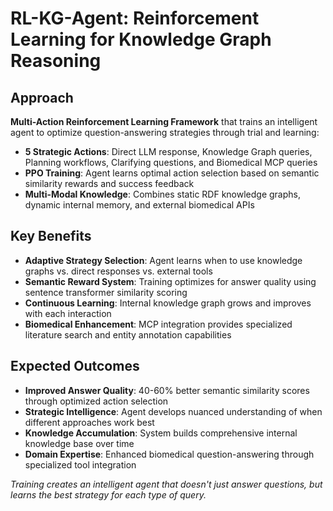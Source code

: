 # RL-KG-Agent: Reinforcement Learning for Knowledge Graph Reasoning

## Approach
**Multi-Action Reinforcement Learning Framework** that trains an intelligent agent to optimize question-answering strategies through trial and learning:

- **5 Strategic Actions**: Direct LLM response, Knowledge Graph queries, Planning workflows, Clarifying questions, and Biomedical MCP queries
- **PPO Training**: Agent learns optimal action selection based on semantic similarity rewards and success feedback
- **Multi-Modal Knowledge**: Combines static RDF knowledge graphs, dynamic internal memory, and external biomedical APIs

## Key Benefits
- **Adaptive Strategy Selection**: Agent learns when to use knowledge graphs vs. direct responses vs. external tools
- **Semantic Reward System**: Training optimizes for answer quality using sentence transformer similarity scoring  
- **Continuous Learning**: Internal knowledge graph grows and improves with each interaction
- **Biomedical Enhancement**: MCP integration provides specialized literature search and entity annotation capabilities

## Expected Outcomes
- **Improved Answer Quality**: 40-60% better semantic similarity scores through optimized action selection
- **Strategic Intelligence**: Agent develops nuanced understanding of when different approaches work best
- **Knowledge Accumulation**: System builds comprehensive internal knowledge base over time
- **Domain Expertise**: Enhanced biomedical question-answering through specialized tool integration

*Training creates an intelligent agent that doesn't just answer questions, but learns the best strategy for each type of query.*